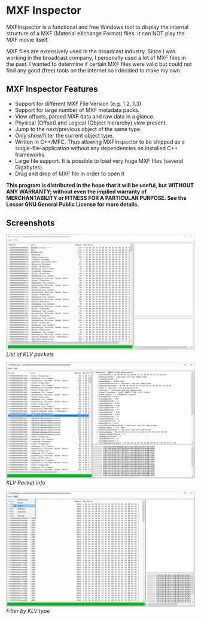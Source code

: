 # MXF Inspector

MXFInspector is a functional and free Windows tool to display the internal structure of a MXF (Material eXchange Format) files. It can NOT play the MXF movie itself.

MXF files are extensively used in the broadcast industry. Since I was working in the broadcast company, I personally used a lot of MXF files in the past. I wanted to determine if certain MXF files were valid but could not find any good (free) tools on the internet so I decided to make my own.

## MXF Inspector Features

* Support for different MXF File Version (e.g. 1.2, 1.3)
* Support for large number of MXF metadata packs.
* View offsets, parsed MXF data and raw data in a glance.
* Physical (Offset) and Logical (Object hierarchy) view present.
* Jump to the next/previous object of the same type.
* Only show/filter the current object type.
* Written in C++/MFC. Thus allowing MXFInspector to be shipped as a single-file-application without any dependencies on installed C++ frameworks
* Large file support. It is possible to load very huge MXF files (several Gigabytes).
* Drag and drop of MXF file in order to open it

**This program is distributed in the hope that it will be useful, but WITHOUT ANY WARRANTY; without even the implied warranty of MERCHANTABILITY or FITNESS FOR A PARTICULAR PURPOSE. See the Lesser GNU General Public License for more details.**

## Screenshots

![List of KLV packets](screenshots/mxfinspector.png)
*List of KLV packets*

![KLV Packet info](screenshots/klvpacket.png)
*KLV Packet info*

![Filter by KLV type](screenshots/filter.png)
*Filter by KLV type*